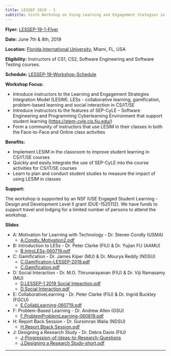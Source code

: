 ```yaml
---
title: LESSEP 2019 - 1
subtitle: Sixth Workshop on Using Learning and Engagement Stategies in Software Engineering and Programming Courses
---
```


**Flyer:** [LESSEP-19-1-Flyer](./lessep-2019-1/files/LESSEP-2019-CFP.pdf)

**Date:** June 7th & 8th, 2019

**Location:** <a href="https://www.fiu.edu" target="_blank" rel="noreferrer noopener">Florida International University</a>, Miami, FL, USA

**Eligibility:** Instructors of CS1, CS2, Software Engineering and Software Testing courses.

**Schedule:** [LESSEP-19-Workshop-Schedule](./lessep-2019-1/files/LESSEP-2019-1-Workshop-Schedule.pdf)

**Workshop Focus:**

- Introduce instructors to the Learning and Engagement Strategies Integration Model (LESIM). LESs - collaborative learning, gamification, problem-based learning and social interaction in CS/IT/SE
- Introduce instructors to the features of SEP-CyLE – Software Engineering and Programming Cyberlearning Environment that support student learning (https://stem-cyle.cis.fiu.edu/)
- Form a community of instructors that use LESIM in their classes in both the Face-to-Face and Online class activities

**Benefits:**

- Implement LESIM in the classroom to improve student learning in CS/IT/SE courses
- Quickly and easily integrate the use of SEP-CyLE into the course activities for CS/IT/SE courses
- Learn to plan and conduct student studies to measure the impact of using LESIM in classes

**Support:**

The workshop is supported by an NSF IUSE Engaged Student Learning - Design and Development Level II grant (DUE-1525112). We have funds to support travel and lodging for a limited number of persons to attend the workshop.

**Slides**

- A: Motivation for Learning with Technology - Dr. Steven Condly (USMA)
  - [A.Condly_Motivation2.pdf](./lessep-2019-1/files/A.Condly_Motivation2.pdf)
- B: Introduction to LESs - Dr. Peter Clarke (FIU) & Dr. Yujian FU (AAMU)
  - [B.IntroLESs-060719.pdf](./lessep-2019-1/files/B.IntroLESs-060719.pdf)
- C: Gamification - Dr. James Kiper (MU) & Dr. Mourya Reddy (NDSU)
  - [C.Gamification-LESSEP-2019.pdf](./lessep-2019-1/files/C.Gamification-LESSEP-2019.pdf)
  - [C.Gamification.pdf](./lessep-2019-1/files/C.Gamification.pdf)
- D: Social Interaction - Dr. M.O. Thirunarayanan (FIU) & Dr. Viji Ramasamy (MU)
  - [D.LESSEP-1 2019 Social Inteaction.pdf](./lessep-2019-1/files/LESSEP-1-2019-Social-Inteaction.pdf)
  - [D.Social Interaction.pdf](./lessep-2019-1/files/D.Social-Interaction.pdf)
- E: CollaborativeLearning - Dr. Peter Clarke (FIU) & Dr. Ingrid Buckley (FGCU)
  - [E.CollabLearning-060719.pdf](./lessep-2019-1/files/E.CollabLearning-060719.pdf)
- F: Problem-Based Learning - Dr. Andrew Allen (GSU)
  - [F.ProblemProblemLearning-060819.pdf](./lessep-2019-1/files/F.ProblemProblemLearning-060819.pdf)
- H: Report Back Session - Dr. Gursimran Walia (NDSU)
  - [H.Report Bback Session.pdf](./lessep-2019-1/files/H.Report-Bback-Session.pdf)
- J: Designing a Research Study - Dr. Debra Davis (FIU)
  - [J-Progression-of-Ideas-to-Research-Questions](./lessep-2019-1/files/J-Progression-of-Ideas-to-Research-Questions.pdf)
  - [J.Designing a Research Study-short.pdf](./lessep-2019-1/files/J.Designing-a-Research-Study-short.pdf)

<hr />
